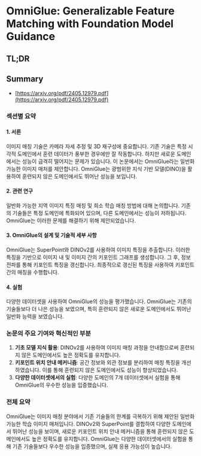 # OmniGlue: Generalizable Feature Matching with Foundation Model Guidance
## TL;DR
## Summary
- [https://arxiv.org/pdf/2405.12979.pdf](https://arxiv.org/pdf/2405.12979.pdf)

### 섹션별 요약

#### 1. 서론
이미지 매칭 기술은 카메라 자세 추정 및 3D 재구성에 중요합니다. 기존 기술은 특정 시각적 도메인에서 훈련 데이터가 풍부한 경우에만 잘 작동합니다. 하지만 새로운 도메인에서는 성능이 급격히 떨어지는 문제가 있습니다. 이 논문에서는 OmniGlue라는 일반화 가능한 이미지 매처를 제안합니다. OmniGlue는 광범위한 지식 기반 모델(DINO)을 활용하여 훈련되지 않은 도메인에서도 뛰어난 성능을 보입니다.

#### 2. 관련 연구
일반화 가능한 지역 이미지 특징 매칭 및 희소 학습 매칭 방법에 대해 논의합니다. 기존의 기술들은 특정 도메인에 특화되어 있으며, 다른 도메인에서는 성능이 저하됩니다. OmniGlue는 이러한 문제를 해결하기 위해 제안되었습니다.

#### 3. OmniGlue의 설계 및 기술적 세부 사항
OmniGlue는 SuperPoint와 DINOv2를 사용하여 이미지 특징을 추출합니다. 이러한 특징을 기반으로 이미지 내 및 이미지 간의 키포인트 그래프를 생성합니다. 그 후, 정보 전파를 통해 키포인트 특징을 갱신합니다. 최종적으로 갱신된 특징을 사용하여 키포인트 간의 매칭을 수행합니다.

#### 4. 실험
다양한 데이터셋을 사용하여 OmniGlue의 성능을 평가했습니다. OmniGlue는 기존의 기술들보다 더 나은 성능을 보였으며, 특히 훈련되지 않은 새로운 도메인에서도 뛰어난 일반화 능력을 보였습니다.

### 논문의 주요 기여와 혁신적인 부분
1. **기초 모델 지식 활용**: DINOv2를 사용하여 이미지 매칭 과정을 안내함으로써 훈련되지 않은 도메인에서도 높은 정확도를 유지합니다.
2. **키포인트 위치 안내 메커니즘**: 공간 정보와 외관 정보를 분리하여 매칭 특징을 개선하였습니다. 이를 통해 훈련되지 않은 도메인에서도 성능이 향상되었습니다.
3. **다양한 데이터셋에서의 실험**: 다양한 도메인의 7개 데이터셋에서 실험을 통해 OmniGlue의 우수한 성능을 입증했습니다.

### 전체 요약
OmniGlue는 이미지 매칭 분야에서 기존 기술들의 한계를 극복하기 위해 제안된 일반화 가능한 학습 이미지 매처입니다. DINOv2와 SuperPoint를 결합하여 다양한 도메인에서 뛰어난 성능을 보이며, 새로운 키포인트 위치 안내 메커니즘을 통해 훈련되지 않은 도메인에서도 높은 정확도를 유지합니다. OmniGlue는 다양한 데이터셋에서의 실험을 통해 기존 기술들보다 우수한 성능을 입증했으며, 실제 응용 가능성이 높습니다.
